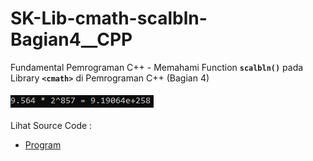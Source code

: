 # SK-Lib-cmath-scalbln-Bagian4__CPP
Fundamental Pemrograman C++ - Memahami Function <code><b>scalbln()</b></code> pada Library <code><b>&lt;cmath></b></code> di Pemrograman C++ (Bagian 4)<br><br>
<img src="https://github.com/RizkyKhapidsyah/SK-Lib-cmath-scalbln-Bagian4__CPP/blob/master/SK-Lib-cmath-scalbln-Bagian4__CPP/result/001.PNG"><br><br>
Lihat Source Code : <br>
- <a href="https://github.com/RizkyKhapidsyah/SK-Lib-cmath-scalbln-Bagian4__CPP/blob/master/SK-Lib-cmath-scalbln-Bagian4__CPP/Source.cpp">Program</a>
